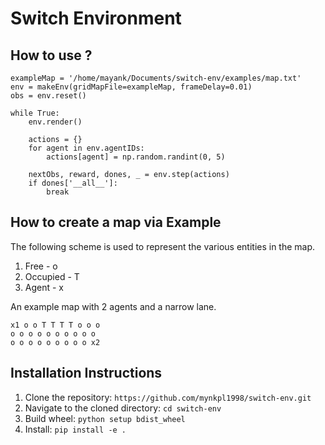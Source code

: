 # Switch Environment

## How to use ?

```
exampleMap = '/home/mayank/Documents/switch-env/examples/map.txt'
env = makeEnv(gridMapFile=exampleMap, frameDelay=0.01)
obs = env.reset()

while True:
    env.render()

    actions = {}
    for agent in env.agentIDs:
        actions[agent] = np.random.randint(0, 5)

    nextObs, reward, dones, _ = env.step(actions)    
    if dones['__all__']:
        break
```

## How to create a map via Example

The following scheme is used to represent the various entities in the map.

1. Free - o
2. Occupied - T
3. Agent - x

An example map with 2 agents and a narrow lane.

```
x1 o o T T T T o o o
o o o o o o o o o o
o o o o o o o o o x2
```


## Installation Instructions

1. Clone the repository: `https://github.com/mynkpl1998/switch-env.git`
2. Navigate to the cloned directory: `cd switch-env` 
3. Build wheel: `python setup bdist_wheel`
4. Install: `pip install -e .`